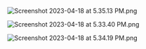![Screenshot 2023-04-18 at 5.35.13 PM.png](..%2F..%2FScreenshot%202023-04-18%20at%205.35.13%20PM.png)


![Screenshot 2023-04-18 at 5.33.40 PM.png](..%2F..%2FScreenshot%202023-04-18%20at%205.33.40%20PM.png)



![Screenshot 2023-04-18 at 5.34.19 PM.png](..%2F..%2FScreenshot%202023-04-18%20at%205.34.19%20PM.png)